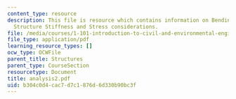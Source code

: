 ```yaml
---
content_type: resource
description: This file is resource which contains information on Bending, Torsion,
  Structure Stiffness and Stress considerations.
file: /media/courses/1-101-introduction-to-civil-and-environmental-engineering-design-i-fall-2006/b304c0d4cac7d7c1876d6d330b90bc3f_analysis2.pdf
file_type: application/pdf
learning_resource_types: []
ocw_type: OCWFile
parent_title: Structures
parent_type: CourseSection
resourcetype: Document
title: analysis2.pdf
uid: b304c0d4-cac7-d7c1-876d-6d330b90bc3f
---
```

